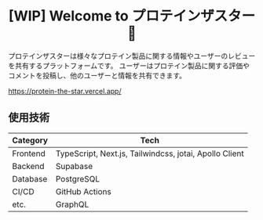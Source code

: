 <h1 align="center">[WIP] Welcome to プロテインザスター 👋</h1>

プロテインザスターは様々なプロテイン製品に関する情報やユーザーのレビューを共有するプラットフォームです。
ユーザーはプロテイン製品に関する評価やコメントを投稿し、他のユーザーと情報を共有できます。

https://protein-the-star.vercel.app/

## 使用技術

| Category | Tech                                                   |
| -------- | ------------------------------------------------------ |
| Frontend | TypeScript, Next.js, Tailwindcss, jotai, Apollo Client |
| Backend  | Supabase                                               |
| Database | PostgreSQL                                             |
| CI/CD    | GitHub Actions                                         |
| etc.     | GraphQL                                                |
